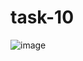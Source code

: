 # task-10

![image](https://github.com/amanraza202/task-10/assets/80668893/1ece1275-1b87-47e9-aa76-7bb12dd0a8d9)

